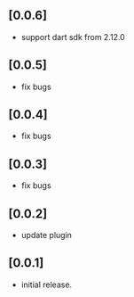 ## [0.0.6]

* support dart sdk from 2.12.0

## [0.0.5]

* fix bugs

## [0.0.4]

* fix bugs

## [0.0.3]

* fix bugs

## [0.0.2]

* update plugin

## [0.0.1]

* initial release.
